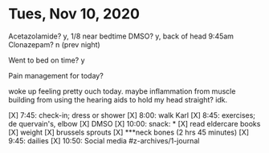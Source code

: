 # Tues, Nov 10, 2020
Acetazolamide? y, 1/8 near bedtime
DMSO? y, back of head 9:45am
Clonazepam? n
(prev night)

Went to bed on time? y

Pain management for today? 


woke up feeling pretty ouch today. maybe inflammation from muscle building from using the hearing aids to hold my head straight? idk. 

[X] 7:45: check-in; dress or shower
[X] 8:00: walk Karl
[X] 8:45: exercises; de quervain's, elbow
[X] DMSO
[X] 10:00: snack: *
[X] read eldercare books
[X] weight
[X] brussels sprouts
[X] ***neck bones (2 hrs 45 minutes)
[X] 9:45: dailies
[X] 10:50: Social media
#z-archives/1-journal